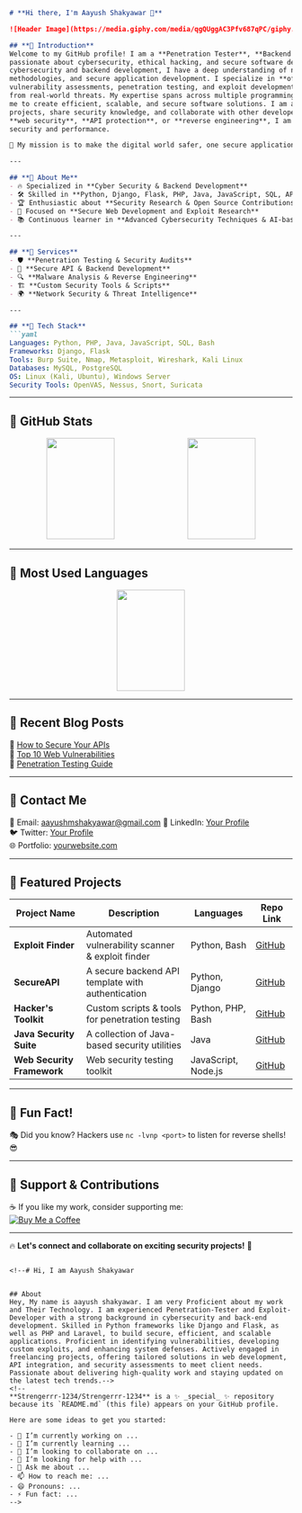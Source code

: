 ```md
# **Hi there, I'm Aayush Shakyawar 👋**

![Header Image](https://media.giphy.com/media/qgQUggAC3Pfv687qPC/giphy.gif)

## **🔹 Introduction**
Welcome to my GitHub profile! I am a **Penetration Tester**, **Backend Developer**, and **Exploit Developer**
passionate about cybersecurity, ethical hacking, and secure software development. With years of experience in
cybersecurity and backend development, I have a deep understanding of network security, ethical hacking
methodologies, and secure application development. I specialize in **offensive security**, conducting in-depth
vulnerability assessments, penetration testing, and exploit development to secure applications and networks
from real-world threats. My expertise spans across multiple programming languages and security tools, allowing
me to create efficient, scalable, and secure software solutions. I am always eager to contribute to open-source
projects, share security knowledge, and collaborate with other developers and security researchers. Whether it's
**web security**, **API protection**, or **reverse engineering**, I am constantly exploring new techniques to enhance
security and performance.

🚀 My mission is to make the digital world safer, one secure application at a time!

---

## **🔹 About Me**
- 🔥 Specialized in **Cyber Security & Backend Development**
- 🛠 Skilled in **Python, Django, Flask, PHP, Java, JavaScript, SQL, API Security, Linux, and Bash Scripting**
- 🏆 Enthusiastic about **Security Research & Open Source Contributions**
- 🎯 Focused on **Secure Web Development and Exploit Research**
- 📚 Continuous learner in **Advanced Cybersecurity Techniques & AI-based Security Solutions**

---

## **🔹 Services**
- 🛡 **Penetration Testing & Security Audits**
- 🔗 **Secure API & Backend Development**
- 🔍 **Malware Analysis & Reverse Engineering**
- 🏗 **Custom Security Tools & Scripts**
- 🌍 **Network Security & Threat Intelligence**

---

## **🔹 Tech Stack**
```yaml
Languages: Python, PHP, Java, JavaScript, SQL, Bash
Frameworks: Django, Flask
Tools: Burp Suite, Nmap, Metasploit, Wireshark, Kali Linux
Databases: MySQL, PostgreSQL
OS: Linux (Kali, Ubuntu), Windows Server
Security Tools: OpenVAS, Nessus, Snort, Suricata
```

---

## **🔹 GitHub Stats**
<p align="center">
  <img src="https://github-readme-stats.vercel.app/api?username=Strengerrr-1234&show_icons=true&theme=blue-green" width="49%" height="180px">
  <img src="https://github-readme-streak-stats.herokuapp.com/?user=Strengerrr-1234&theme=blue-green" width="49%" height="180px">
</p>

---

## **🔹 Most Used Languages**
<p align="center">
  <img src="https://github-readme-stats.vercel.app/api/top-langs/?username=Strengerrr-1234&layout=compact&theme=blue-green&langs_count=6" width="49%" height="180px">
</p>

---

## **🔹 Recent Blog Posts**
📌 [How to Secure Your APIs](https://yourblog.com/api-security)  
📌 [Top 10 Web Vulnerabilities](https://yourblog.com/top10-vulnerabilities)  
📌 [Penetration Testing Guide](https://yourblog.com/pentesting-guide)  

---

## **🔹 Contact Me**
📧 Email: aayushmshakyawar@gmail.com 
💼 LinkedIn: [Your Profile](https://www.linkedin.com/in/aayushshakyawar)  
🐦 Twitter: [Your Profile](https://twitter.com/AayushShakyawar)  
🌐 Portfolio: [yourwebsite.com](https://yourwebsite.com)  

---

## **🔹 Featured Projects**
| Project Name | Description | Languages | Repo Link |
|-------------|-------------|------------|------------|
| **Exploit Finder** | Automated vulnerability scanner & exploit finder | Python, Bash | [GitHub](https://github.com/yourusername/exploit-finder) |
| **SecureAPI** | A secure backend API template with authentication | Python, Django | [GitHub](https://github.com/yourusername/secureapi) |
| **Hacker's Toolkit** | Custom scripts & tools for penetration testing | Python, PHP, Bash | [GitHub](https://github.com/yourusername/hackers-toolkit) |
| **Java Security Suite** | A collection of Java-based security utilities | Java | [GitHub](https://github.com/yourusername/java-security-suite) |
| **Web Security Framework** | Web security testing toolkit | JavaScript, Node.js | [GitHub](https://github.com/yourusername/web-security-framework) |

---

## **🔹 Fun Fact!**
🎭 Did you know? Hackers use `nc -lvnp <port>` to listen for reverse shells! 😎

---

## **🔹 Support & Contributions**
☕ If you like my work, consider supporting me:  
[![Buy Me a Coffee](https://img.shields.io/badge/Buy%20Me%20a%20Coffee-Teal?style=for-the-badge&logo=buy-me-a-coffee)](https://www.buymeacoffee.com/yourprofile)

---

🔥 **Let's connect and collaborate on exciting security projects!** 🚀
```

<!--# Hi, I am Aayush Shakyawar


## About
Hey, My name is aayush shakyawar. I am very Proficient about my work and Their Technology. I am experienced Penetration-Tester and Exploit-Developer with a strong background in cybersecurity and back-end development. Skilled in Python frameworks like Django and Flask, as well as PHP and Laravel, to build secure, efficient, and scalable applications. Proficient in identifying vulnerabilities, developing custom exploits, and enhancing system defenses. Actively engaged in freelancing projects, offering tailored solutions in web development, API integration, and security assessments to meet client needs. Passionate about delivering high-quality work and staying updated on the latest tech trends.-->
<!--
**Strengerrr-1234/Strengerrr-1234** is a ✨ _special_ ✨ repository because its `README.md` (this file) appears on your GitHub profile.

Here are some ideas to get you started:

- 🔭 I’m currently working on ...
- 🌱 I’m currently learning ...
- 👯 I’m looking to collaborate on ...
- 🤔 I’m looking for help with ...
- 💬 Ask me about ...
- 📫 How to reach me: ...
- 😄 Pronouns: ...
- ⚡ Fun fact: ...
-->
